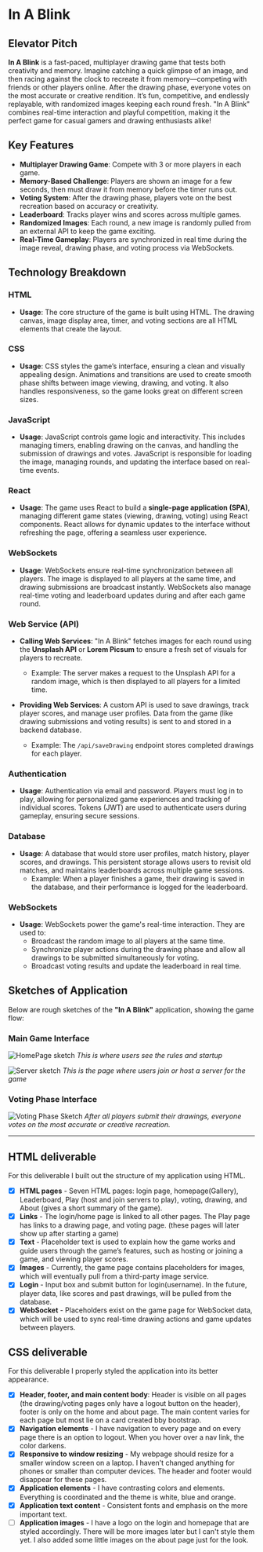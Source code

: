 # In A Blink

## Elevator Pitch
**In A Blink** is a fast-paced, multiplayer drawing game that tests both creativity and memory. Imagine catching a quick glimpse of an image, and then racing against the clock to recreate it from memory—competing with friends or other players online. After the drawing phase, everyone votes on the most accurate or creative rendition. It’s fun, competitive, and endlessly replayable, with randomized images keeping each round fresh. "In A Blink" combines real-time interaction and playful competition, making it the perfect game for casual gamers and drawing enthusiasts alike!

## Key Features
- **Multiplayer Drawing Game**: Compete with 3 or more players in each game.
- **Memory-Based Challenge**: Players are shown an image for a few seconds, then must draw it from memory before the timer runs out.
- **Voting System**: After the drawing phase, players vote on the best recreation based on accuracy or creativity.
- **Leaderboard**: Tracks player wins and scores across multiple games.
- **Randomized Images**: Each round, a new image is randomly pulled from an external API to keep the game exciting.
- **Real-Time Gameplay**: Players are synchronized in real time during the image reveal, drawing phase, and voting process via WebSockets.

## Technology Breakdown

### HTML
- **Usage**: The core structure of the game is built using HTML. The drawing canvas, image display area, timer, and voting sections are all HTML elements that create the layout.
  
### CSS
- **Usage**: CSS styles the game’s interface, ensuring a clean and visually appealing design. Animations and transitions are used to create smooth phase shifts between image viewing, drawing, and voting. It also handles responsiveness, so the game looks great on different screen sizes.

### JavaScript
- **Usage**: JavaScript controls game logic and interactivity. This includes managing timers, enabling drawing on the canvas, and handling the submission of drawings and votes. JavaScript is responsible for loading the image, managing rounds, and updating the interface based on real-time events.

### React
- **Usage**: The game uses React to build a **single-page application (SPA)**, managing different game states (viewing, drawing, voting) using React components. React allows for dynamic updates to the interface without refreshing the page, offering a seamless user experience.

### WebSockets
- **Usage**: WebSockets ensure real-time synchronization between all players. The image is displayed to all players at the same time, and drawing submissions are broadcast instantly. WebSockets also manage real-time voting and leaderboard updates during and after each game round.

### Web Service (API)
- **Calling Web Services**: "In A Blink" fetches images for each round using the **Unsplash API** or **Lorem Picsum** to ensure a fresh set of visuals for players to recreate.
  - Example: The server makes a request to the Unsplash API for a random image, which is then displayed to all players for a limited time.
  
- **Providing Web Services**: A custom API is used to save drawings, track player scores, and manage user profiles. Data from the game (like drawing submissions and voting results) is sent to and stored in a backend database.
  - Example: The `/api/saveDrawing` endpoint stores completed drawings for each player.

### Authentication
- **Usage**: Authentication via email and password. Players must log in to play, allowing for personalized game experiences and tracking of individual scores. Tokens (JWT) are used to authenticate users during gameplay, ensuring secure sessions.

### Database
- **Usage**: A database that would store user profiles, match history, player scores, and drawings. This persistent storage allows users to revisit old matches, and maintains leaderboards across multiple game sessions.
  - Example: When a player finishes a game, their drawing is saved in the database, and their performance is logged for the leaderboard.

### WebSockets
- **Usage**: WebSockets power the game's real-time interaction. They are used to:
  - Broadcast the random image to all players at the same time.
  - Synchronize player actions during the drawing phase and allow all drawings to be submitted simultaneously for voting.
  - Broadcast voting results and update the leaderboard in real time.

## Sketches of Application
Below are rough sketches of the **"In A Blink"** application, showing the game flow:

### Main Game Interface
![HomePage sketch](./homepage.jpg)
*This is where users see the rules and startup*

![Server sketch](./SERVER.jpg)
*This is the page where users join or host a server for the game*

### Voting Phase Interface
![Voting Phase Sketch](./drawing.jpg)
*After all players submit their drawings, everyone votes on the most accurate or creative recreation.*

----------------------------------------------------------------------------------------------------------------------------------------------------

## HTML deliverable
For this deliverable I built out the structure of my application using HTML.

- [x] **HTML pages** - Seven HTML pages: login page, homepage(Gallery), Leaderboard, Play (host and join servers to play), voting, drawing, and About (gives a short summary of the game).
- [x] **Links** - The login/home page is linked to all other pages. The Play page has links to a drawing page, and voting page. (these pages will later show up after starting a game)
- [x] **Text** - Placeholder text is used to explain how the game works and guide users through the game’s features, such as hosting or joining a game, and viewing player scores.
- [x] **Images** - Currently, the game page contains placeholders for images, which will eventually pull from a third-party image service. 
- [x] **Login** - Input box and submit button for login(username). In the future, player data, like scores and past drawings, will be pulled from the database.
- [x] **WebSocket** - Placeholders exist on the game page for WebSocket data, which will be used to sync real-time drawing actions and game updates between players.

## CSS deliverable
For this deliverable I properly styled the application into its better appearance.

- [x] **Header, footer, and main content body**: Header is visible on all pages (the drawing/voting pages only have a logout button on the header), footer is only on the home and about page. The main content varies for each page but most lie on a card created bby bootstrap.
- [x] **Navigation elements** - I have navigation to every page and on every page there is an option to logout. When you hover over a nav link, the color darkens. 
- [x] **Responsive to window resizing** - My webpage should resize for a smaller window screen on a laptop. I haven't changed anything for phones or smaller than computer devices. The header and footer would disappear for these pages.
- [x] **Application elements** - I have contrasting colors and elements. Everything is coordinated and the theme is white, blue and orange. 
- [x] **Application text content** - Consistent fonts and emphasis on the more important text.
- [ ] **Application images** - I have a logo on the login and homepage that are styled accordingly. There will be more images later but I can't style them yet. I also added some little images on the about page just for the look.